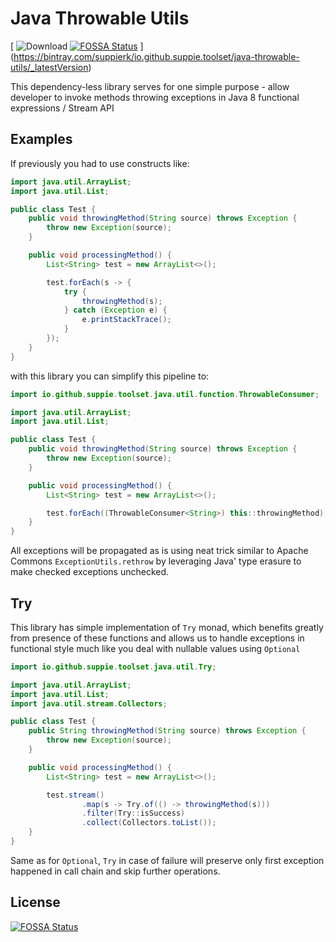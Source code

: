 # Java Throwable Utils

[ ![Download](https://api.bintray.com/packages/suppierk/io.github.suppie.toolset/java-throwable-utils/images/download.svg) [![FOSSA Status](https://app.fossa.com/api/projects/git%2Bgithub.com%2FSuppieRK%2Fjava-throwable-utils.svg?type=shield)](https://app.fossa.com/projects/git%2Bgithub.com%2FSuppieRK%2Fjava-throwable-utils?ref=badge_shield)
](https://bintray.com/suppierk/io.github.suppie.toolset/java-throwable-utils/_latestVersion)

This dependency-less library serves for one simple purpose - allow developer to invoke methods throwing exceptions in Java 8 functional expressions / Stream API

## Examples

If previously you had to use constructs like:

```java
import java.util.ArrayList;
import java.util.List;

public class Test {
    public void throwingMethod(String source) throws Exception {
        throw new Exception(source);
    }

    public void processingMethod() {
        List<String> test = new ArrayList<>();

        test.forEach(s -> {
            try {
                throwingMethod(s);
            } catch (Exception e) {
                e.printStackTrace();
            }
        });
    }
}
``` 

with this library you can simplify this pipeline to:

```java
import io.github.suppie.toolset.java.util.function.ThrowableConsumer;

import java.util.ArrayList;
import java.util.List;

public class Test {
    public void throwingMethod(String source) throws Exception {
        throw new Exception(source);
    }

    public void processingMethod() {
        List<String> test = new ArrayList<>();

        test.forEach((ThrowableConsumer<String>) this::throwingMethod);
    }
}
```

All exceptions will be propagated as is using neat trick similar to Apache Commons `ExceptionUtils.rethrow` by leveraging Java' type erasure to make checked exceptions unchecked.

## Try

This library has simple implementation of `Try` monad, which benefits greatly from presence of these functions and allows us to handle exceptions in functional style much like you deal with nullable values using `Optional`

```java
import io.github.suppie.toolset.java.util.Try;

import java.util.ArrayList;
import java.util.List;
import java.util.stream.Collectors;

public class Test {
    public String throwingMethod(String source) throws Exception {
        throw new Exception(source);
    }

    public void processingMethod() {
        List<String> test = new ArrayList<>();

        test.stream()
                .map(s -> Try.of(() -> throwingMethod(s)))
                .filter(Try::isSuccess)
                .collect(Collectors.toList());
    }
}
```

Same as for `Optional`, `Try` in case of failure will preserve only first exception happened in call chain and skip further operations.

## License
[![FOSSA Status](https://app.fossa.com/api/projects/git%2Bgithub.com%2FSuppieRK%2Fjava-throwable-utils.svg?type=large)](https://app.fossa.com/projects/git%2Bgithub.com%2FSuppieRK%2Fjava-throwable-utils?ref=badge_large)
